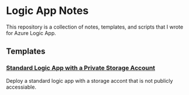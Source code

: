 # Logic App Notes

This repository is a collection of notes, templates, and scripts that I wrote for Azure Logic App.

## Templates

### [Standard Logic App with a Private Storage Account](https://github.com/jesseck3013/logic-app-notes/tree/main/templates/logic_app_with_private_storage)

Deploy a standard logic app with a storage accont that is not publicly accessiable.

